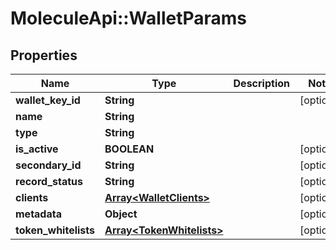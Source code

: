 # MoleculeApi::WalletParams

## Properties
Name | Type | Description | Notes
------------ | ------------- | ------------- | -------------
**wallet_key_id** | **String** |  | [optional] 
**name** | **String** |  | 
**type** | **String** |  | 
**is_active** | **BOOLEAN** |  | [optional] 
**secondary_id** | **String** |  | [optional] 
**record_status** | **String** |  | [optional] 
**clients** | [**Array&lt;WalletClients&gt;**](WalletClients.md) |  | [optional] 
**metadata** | **Object** |  | [optional] 
**token_whitelists** | [**Array&lt;TokenWhitelists&gt;**](TokenWhitelists.md) |  | [optional] 


